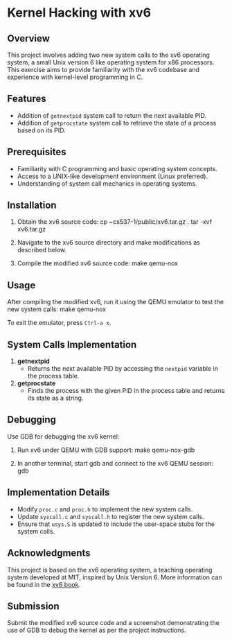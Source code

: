 # Kernel Hacking with xv6

## Overview
This project involves adding two new system calls to the xv6 operating system, a small Unix version 6 like operating system for x86 processors. This exercise aims to provide familiarity with the xv6 codebase and experience with kernel-level programming in C.

## Features
- Addition of `getnextpid` system call to return the next available PID.
- Addition of `getprocstate` system call to retrieve the state of a process based on its PID.

## Prerequisites
- Familiarity with C programming and basic operating system concepts.
- Access to a UNIX-like development environment (Linux preferred).
- Understanding of system call mechanics in operating systems.

## Installation
1. Obtain the xv6 source code:
cp ~cs537-1/public/xv6.tar.gz .
tar -xvf xv6.tar.gz

2. Navigate to the xv6 source directory and make modifications as described below.
3. Compile the modified xv6 source code: make qemu-nox

## Usage
After compiling the modified xv6, run it using the QEMU emulator to test the new system calls: make qemu-nox

To exit the emulator, press `Ctrl-a x`.

## System Calls Implementation
1. **getnextpid**
   - Returns the next available PID by accessing the `nextpid` variable in the process table.
2. **getprocstate**
   - Finds the process with the given PID in the process table and returns its state as a string.

## Debugging
Use GDB for debugging the xv6 kernel:
1. Run xv6 under QEMU with GDB support: make qemu-nox-gdb

2. In another terminal, start gdb and connect to the xv6 QEMU session: gdb

## Implementation Details
- Modify `proc.c` and `proc.h` to implement the new system calls.
- Update `syscall.c` and `syscall.h` to register the new system calls.
- Ensure that `usys.S` is updated to include the user-space stubs for the system calls.

## Acknowledgments
This project is based on the xv6 operating system, a teaching operating system developed at MIT, inspired by Unix Version 6. More information can be found in the [xv6 book](https://pdos.csail.mit.edu/6.828/2018/xv6/book-rev11.pdf).

## Submission
Submit the modified xv6 source code and a screenshot demonstrating the use of GDB to debug the kernel as per the project instructions.



